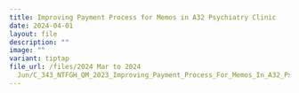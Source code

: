 ```yaml
---
title: Improving Payment Process for Memos in A32 Psychiatry Clinic
date: 2024-04-01
layout: file
description: ""
image: ""
variant: tiptap
file_url: /files/2024 Mar to 2024
  Jun/C_343_NTFGH_QM_2023_Improving_Payment_Process_For_Memos_In_A32_Psychiatry_Clinic.pdf
---
```

